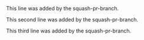 This line was added by the squash-pr-branch.

This second line was added by the squash-pr-branch.

This third line was added by the squash-pr-branch.